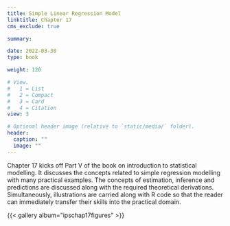 ```yaml
---
title: Simple Linear Regression Model
linktitle: Chapter 17
cms_exclude: true

summary: 

date: 2022-03-30
type: book

weight: 120

# View.
#   1 = List
#   2 = Compact
#   3 = Card
#   4 = Citation
view: 3

# Optional header image (relative to `static/media/` folder).
header:
  caption: ""
  image: ""
---
```

Chapter 17 kicks off Part V of the book on  introduction to statistical modelling. It discusses the concepts related to simple regression modelling with many practical examples. The concepts of estimation, inference  and predictions are discussed along with the required theoretical derivations. Simultaneously, illustrations are carried along with  R code so that the reader can immediately transfer their skills into the practical domain. 

{{< gallery album="ipschap17figures" >}}
